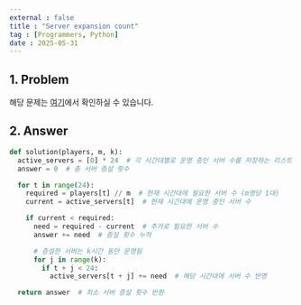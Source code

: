 ```yaml
---
external : false
title : "Server expansion count"
tag : [Programmers, Python]
date : 2025-05-31
---
```


## 1. Problem

해당 문제는 [여기](https://school.programmers.co.kr/learn/courses/30/lessons/389479?language=python3)에서 확인하실 수 있습니다.

## 2. Answer

```python
def solution(players, m, k):
  active_servers = [0] * 24  # 각 시간대별로 운영 중인 서버 수를 저장하는 리스트
  answer = 0  # 총 서버 증설 횟수

  for t in range(24):
    required = players[t] // m  # 현재 시간대에 필요한 서버 수 (m명당 1대)
    current = active_servers[t]  # 현재 시간대에 운영 중인 서버 수

    if current < required:
      need = required - current  # 추가로 필요한 서버 수
      answer += need  # 증설 횟수 누적

      # 증설한 서버는 k시간 동안 운영됨
      for j in range(k):
        if t + j < 24:
          active_servers[t + j] += need  # 해당 시간대에 서버 수 반영

  return answer  # 최소 서버 증설 횟수 반환
```
